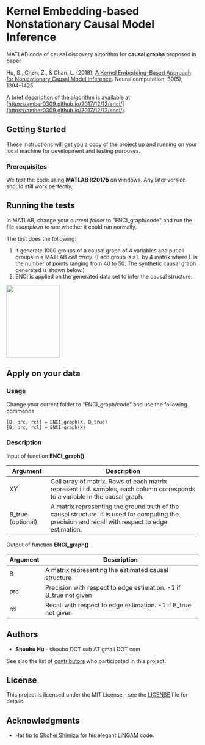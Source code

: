 # Kernel Embedding-based Nonstationary Causal Model Inference

MATLAB code of causal discovery algorithm for **causal graphs** proposed in paper 

Hu, S., Chen, Z., & Chan, L. (2018). [A Kernel Embedding–Based Approach for Nonstationary Causal Model Inference](https://www.mitpressjournals.org/doi/abs/10.1162/neco_a_01064). Neural computation, 30(5), 1394-1425.

A brief description of the algorithm is available at [https://amber0309.github.io/2017/12/12/enci/](https://amber0309.github.io/2017/12/12/enci/).

## Getting Started

These instructions will get you a copy of the project up and running on your local machine for development and testing purposes.

### Prerequisites

We test the code using **MATLAB R2017b** on windows. Any later version should still work perfectly.

## Running the tests

In MATLAB, change your *current folder* to "ENCI_graph/code" and run the file *example.m* to see whether it could run normally.

The test does the following:
1. it generate 1000 groups of a causal graph of 4 variables and put all groups in a MATLAB *cell array*.
(Each group is a L by 4 matrix where L is the number of points ranging from 40 to 50. The synthetic causal graph generated is shown below.)
2. ENCI is applied on the generated data set to infer the causal structure.

<img src="https://user-images.githubusercontent.com/9404561/38377065-9f2e7626-392c-11e8-9599-ef406e56b4e7.PNG" width="140" height="190">

## Apply on your data

### Usage

Change your current folder to "ENCI_graph/code" and use the following commands

```
[B, prc, rcl] = ENCI_graph(X, B_true)
[B, prc, rcl] = ENCI_graph(X)
```
### Description

Input of function **ENCI_graph()**

| Argument  | Description  |
|---|---|
|XY | Cell array of matrix. Rows of each matrix represent i.i.d. samples, each column corresponds to a variable in the causal graph.|
|B_true (optional) |  A matrix representing the ground truth of the causal structure. It is used for computing the precision and recall with respect to edge estimation. |

Output of function **ENCI_graph()**

| Argument  | Description  |
|---|---|
|B | A matrix representing the estimated causal structure|
|prc |Precision with respect to edge estimation. -1 if B_true not given |
|rcl |Recall with respect to edge estimation. -1 if B_true not given |

## Authors

* **Shoubo Hu** - shoubo DOT sub AT gmail DOT com

See also the list of [contributors](https://github.com/amber0309/ENCI_graph/contributors) who participated in this project.

## License

This project is licensed under the MIT License - see the [LICENSE](LICENSE) file for details.

## Acknowledgments

* Hat tip to [Shohei Shimizu](https://sites.google.com/site/sshimizu06/) for his elegant [LiNGAM](https://www.cs.helsinki.fi/u/ahyvarin/papers/JMLR06.pdf) code.
